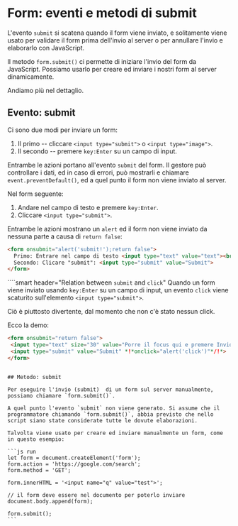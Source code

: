 # Form: eventi e metodi di submit

L'evento `submit` si scatena quando il form viene inviato, e solitamente viene usato per validare il form prima dell'invio al server o per annullare l'invio e elaborarlo con JavaScript.

Il metodo `form.submit()` ci permette di iniziare l'invio del form da JavaScript. Possiamo usarlo per creare ed inviare i nostri form al server dinamicamente.

Andiamo più nel dettaglio.

## Evento: submit

Ci sono due modi per inviare un form:

1. Il primo -- cliccare `<input type="submit">` o `<input type="image">`.
2. Il secondo -- premere `key:Enter` su un campo di input.

Entrambe le azioni portano all'evento `submit` del form. Il gestore può controllare i dati, ed in caso di errori, può mostrarli e chiamare `event.preventDefault()`, ed a quel punto il form non viene inviato al server.

Nel form seguente:
1. Andare nel campo di testo e premere `key:Enter`.
2. Cliccare `<input type="submit">`.

Entrambe le azioni mostrano un `alert` ed il form non viene inviato da nessuna parte a causa di `return false`:

```html autorun height=60 no-beautify
<form onsubmit="alert('submit!');return false">
  Primo: Entrare nel campo di testo <input type="text" value="text"><br>
  Secondo: Clicare "submit": <input type="submit" value="Submit">
</form>
```

````smart header="Relation between `submit` and `click`"
Quando un form viene inviato usando `key:Enter` su un campo di input, un evento `click` viene scaturito sull'elemento `<input type="submit">`.

Ciò è piuttosto divertente, dal momento che non c'è stato nessun click.

Ecco la demo:
```html autorun height=60
<form onsubmit="return false">
 <input type="text" size="30" value="Porre il focus qui e premere Invio">
 <input type="submit" value="Submit" *!*onclick="alert('click')"*/!*>
</form>
```

````

## Metodo: submit

Per eseguire l'invio (submit)  di un form sul server manualmente, possiamo chiamare `form.submit()`.

A quel punto l'evento `submit` non viene generato. Si assume che il programmatore chiamando `form.submit()`, abbia previsto che nello script siano state considerate tutte le dovute elaborazioni.

Talvolta viene usato per creare ed inviare manualmente un form, come in questo esempio:

```js run
let form = document.createElement('form');
form.action = 'https://google.com/search';
form.method = 'GET';

form.innerHTML = '<input name="q" value="test">';

// il form deve essere nel documento per poterlo inviare
document.body.append(form);

form.submit();
```

